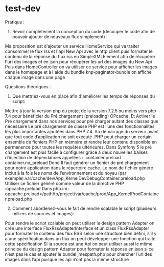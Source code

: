 test-dev
========



Pratique : 
1. Revoir complètement la conception du code (découper le code afin de pouvoir ajouter de nouveaux flux simplement) :

Ma proposition est d'ajouter un service HomeService qui va traiter consommer le flux rss et l'api New Api avec le http client 
puis formater le contenu de la réponse du flux rss en  SimpleXMLElement afin de récupérer l'url des images et  en json  pour récupérer les url des images du New Api
Puis dans HomeController on va utiliser ce service pour afficher les images dans le homepage et à l'aide du bundle knp-paginator-bundle on affiche chaque image dans une page


Questions théoriques : 
1. Que mettriez-vous en place afin d'améliorer les temps de réponses du script:

Mettre à jour la version php du projet de la version 7.2.5  ou moins vers php 7.4 pour bénéficier du Pré chargement (preloading) OPcache. Et Activer le Pré chargement dans nos services pour pré charger autant des classes que nécessaire
Le pré chargement de classe PHP est l’une des fonctionnalités les plus importantes ajoutées dans PHP 7.4. Au démarrage du serveur avant que tout code d’application ne soit exécuté .PHP peut charger un certain ensemble de fichiers PHP en mémoire et rendre leur contenu disponible en permanence pour toutes les requêtes ultérieures.
Dans Symfony 5 le pré chargement est plus facile à configurer grâce à deux nouvelles balises d’injection de dépendances appelées :
  .container.preload  container.no_preload
Donc Il faut générer un fichier de pré chargement pour notre application dans le répertoire cache.  Le nom de fichier généré inclut à la fois les noms de l’environnement et du noyau (par exemple).var/cache/dev/App_KernelDevDebugContainer.preload.php
Utiliser  ce fichier généré comme valeur de la directive PHP :opcache.preload
Dans php.ini :      opcache.preload=/path/to/project/var/cache/prod/App_KernelProdContainer.preload.php


2. Comment aborderiez-vous le fait de rendre scalable le script (plusieurs milliers de sources et images):

Pour rendre  le script  scalable on peut utiliser le design pattern Adapter on crée une interface FluxRssAdapterInterface et un class FluxRssAdapter pour formater le contenu des flux RSS selon une structure bien défini, s’il y a une spécification dans un flux on peut développer une fonction qui  traite cette spécification
Si la source est une Api on peut utiliser aussi  le même principe  du design pattern Adapter pour formater la réponse  en json si ce n’est pas le cas et ajouter   le bundel jmespath.php pour chercher l’url des images dans l’api puisque les api  n’ont pas la même structure 

